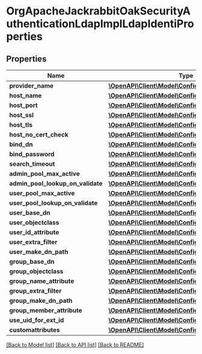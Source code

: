 # OrgApacheJackrabbitOakSecurityAuthenticationLdapImplLdapIdentiProperties

## Properties
Name | Type | Description | Notes
------------ | ------------- | ------------- | -------------
**provider_name** | [**\OpenAPI\Client\Model\ConfigNodePropertyString**](ConfigNodePropertyString.md) |  | [optional] 
**host_name** | [**\OpenAPI\Client\Model\ConfigNodePropertyString**](ConfigNodePropertyString.md) |  | [optional] 
**host_port** | [**\OpenAPI\Client\Model\ConfigNodePropertyInteger**](ConfigNodePropertyInteger.md) |  | [optional] 
**host_ssl** | [**\OpenAPI\Client\Model\ConfigNodePropertyBoolean**](ConfigNodePropertyBoolean.md) |  | [optional] 
**host_tls** | [**\OpenAPI\Client\Model\ConfigNodePropertyBoolean**](ConfigNodePropertyBoolean.md) |  | [optional] 
**host_no_cert_check** | [**\OpenAPI\Client\Model\ConfigNodePropertyBoolean**](ConfigNodePropertyBoolean.md) |  | [optional] 
**bind_dn** | [**\OpenAPI\Client\Model\ConfigNodePropertyString**](ConfigNodePropertyString.md) |  | [optional] 
**bind_password** | [**\OpenAPI\Client\Model\ConfigNodePropertyString**](ConfigNodePropertyString.md) |  | [optional] 
**search_timeout** | [**\OpenAPI\Client\Model\ConfigNodePropertyString**](ConfigNodePropertyString.md) |  | [optional] 
**admin_pool_max_active** | [**\OpenAPI\Client\Model\ConfigNodePropertyInteger**](ConfigNodePropertyInteger.md) |  | [optional] 
**admin_pool_lookup_on_validate** | [**\OpenAPI\Client\Model\ConfigNodePropertyBoolean**](ConfigNodePropertyBoolean.md) |  | [optional] 
**user_pool_max_active** | [**\OpenAPI\Client\Model\ConfigNodePropertyInteger**](ConfigNodePropertyInteger.md) |  | [optional] 
**user_pool_lookup_on_validate** | [**\OpenAPI\Client\Model\ConfigNodePropertyBoolean**](ConfigNodePropertyBoolean.md) |  | [optional] 
**user_base_dn** | [**\OpenAPI\Client\Model\ConfigNodePropertyString**](ConfigNodePropertyString.md) |  | [optional] 
**user_objectclass** | [**\OpenAPI\Client\Model\ConfigNodePropertyArray**](ConfigNodePropertyArray.md) |  | [optional] 
**user_id_attribute** | [**\OpenAPI\Client\Model\ConfigNodePropertyString**](ConfigNodePropertyString.md) |  | [optional] 
**user_extra_filter** | [**\OpenAPI\Client\Model\ConfigNodePropertyString**](ConfigNodePropertyString.md) |  | [optional] 
**user_make_dn_path** | [**\OpenAPI\Client\Model\ConfigNodePropertyBoolean**](ConfigNodePropertyBoolean.md) |  | [optional] 
**group_base_dn** | [**\OpenAPI\Client\Model\ConfigNodePropertyString**](ConfigNodePropertyString.md) |  | [optional] 
**group_objectclass** | [**\OpenAPI\Client\Model\ConfigNodePropertyArray**](ConfigNodePropertyArray.md) |  | [optional] 
**group_name_attribute** | [**\OpenAPI\Client\Model\ConfigNodePropertyString**](ConfigNodePropertyString.md) |  | [optional] 
**group_extra_filter** | [**\OpenAPI\Client\Model\ConfigNodePropertyString**](ConfigNodePropertyString.md) |  | [optional] 
**group_make_dn_path** | [**\OpenAPI\Client\Model\ConfigNodePropertyBoolean**](ConfigNodePropertyBoolean.md) |  | [optional] 
**group_member_attribute** | [**\OpenAPI\Client\Model\ConfigNodePropertyString**](ConfigNodePropertyString.md) |  | [optional] 
**use_uid_for_ext_id** | [**\OpenAPI\Client\Model\ConfigNodePropertyBoolean**](ConfigNodePropertyBoolean.md) |  | [optional] 
**customattributes** | [**\OpenAPI\Client\Model\ConfigNodePropertyArray**](ConfigNodePropertyArray.md) |  | [optional] 

[[Back to Model list]](../README.md#documentation-for-models) [[Back to API list]](../README.md#documentation-for-api-endpoints) [[Back to README]](../README.md)


